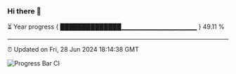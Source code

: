 ### Hi there 👋

⏳ Year progress { ██████████████▁▁▁▁▁▁▁▁▁▁▁▁▁▁▁▁ } 49.11 %

---

⏰ Updated on Fri, 28 Jun 2024 18:14:38 GMT

![Progress Bar CI](https://github.com/liununu/liununu/workflows/Progress%20Bar%20CI/badge.svg)
